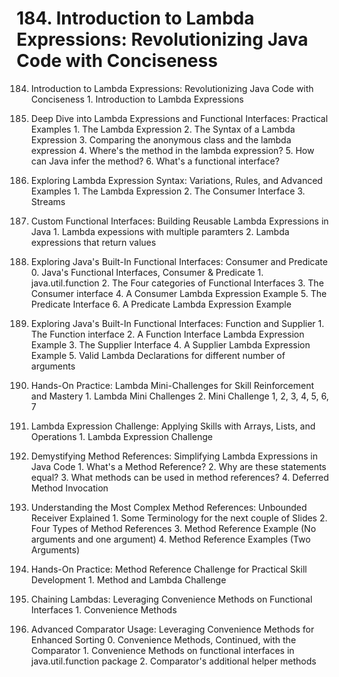 # 184. Introduction to Lambda Expressions: Revolutionizing Java Code with Conciseness

184. Introduction to Lambda Expressions: Revolutionizing Java Code with Conciseness
    1. Introduction to Lambda Expressions

185. Deep Dive into Lambda Expressions and Functional Interfaces: Practical Examples
    1. The Lambda Expression
    2. The Syntax of a Lambda Expression
    3. Comparing the anonymous class and the lambda expression
    4. Where's the method in the lambda expression?
    5. How can Java infer the method?
    6. What's a functional interface?

186. Exploring Lambda Expression Syntax: Variations, Rules, and Advanced Examples
    1. The Lambda Expression
    2. The Consumer Interface
    3. Streams

187. Custom Functional Interfaces: Building Reusable Lambda Expressions in Java
    1. Lambda expessions with multiple paramters
    2. Lambda expressions that return values

188. Exploring Java's Built-In Functional Interfaces: Consumer and Predicate
    0. Java's Functional Interfaces, Consumer & Predicate
    1. java.util.function
    2. The Four categories of Functional Interfaces
    3. The Consumer interface
    4. A Consumer Lambda Expression Example
    5. The Predicate Interface
    6. A Predicate Lambda Expression Example

189. Exploring Java's Built-In Functional Interfaces: Function and Supplier
    1. The Function interface
    2. A Function Interface Lambda Expression Example
    3. The Supplier Interface
    4. A Supplier Lambda Expression Example
    5. Valid Lambda Declarations for different number of arguments

190. Hands-On Practice: Lambda Mini-Challenges for Skill Reinforcement and Mastery
    1. Lambda Mini Challenges
    2. Mini Challenge 1, 2, 3, 4, 5, 6, 7

191. Lambda Expression Challenge: Applying Skills with Arrays, Lists, and Operations
    1. Lambda Expression Challenge

192. Demystifying Method References: Simplifying Lambda Expressions in Java Code
    1. What's a Method Reference?
    2. Why are these statements equal?
    3. What methods can be used in method references?
    4. Deferred Method Invocation

193. Understanding the Most Complex Method References: Unbounded Receiver Explained
    1. Some Terminology for the next couple of Slides
    2. Four Types of Method References
    3. Method Reference Example (No arguments and one argument)
    4. Method Reference Examples (Two Arguments)

194. Hands-On Practice: Method Reference Challenge for Practical Skill Development
    1. Method and Lambda Challenge

195. Chaining Lambdas: Leveraging Convenience Methods on Functional Interfaces
    1. Convenience Methods

196. Advanced Comparator Usage: Leveraging Convenience Methods for Enhanced Sorting
    0. Convenience Methods, Continued, with the Comparator
    1. Convenience Methods on functional interfaces in java.util.function package
    2. Comparator's additional helper methods